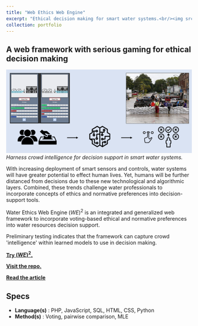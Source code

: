 ```yaml
---
title: "Web Ethics Web Engine"
excerpt: "Ethical decision making for smart water systems.<br/><img src='/images/we2-fig1.png' style='max-heigh: 300px;'>"
collection: portfolio
---
```


A web framework with serious gaming for ethical decision making
--------

![](/images/3mt_final.png)
<i>Harness crowd intelligence for decision support in smart water systems.</i>

With increasing deployment of smart sensors and controls, water systems will have greater potential to effect human lives.
Yet, humans will be further distanced from decisions due to these new technological and algorithmic layers. 
Combined, these trends challenge water professionals to incorporate concepts of ethics and normative preferences into decision-support tools.

Water Ethics Web Engine $(WE)^2$ is an integrated and generalized web framework to incorporate voting-based ethical and normative preferences into water resources decision support.

Preliminary testing indicates that the framework can capture crowd 'intelligence' within learned models to use in decision making.


[**Try $(WE)^2$.**](https://hydroinformatics.uiowa.edu/lab/we2/sampleBuild/)

[**Visit the repo.**](https://github.com/uihilab/WaterEthicsWebEngine)

[**Read the article**](https://doi.org/10.2166/hydro.2021.097)


Specs
--------
- **Language(s)**   : PHP, JavaScript, SQL, HTML, CSS, Python
- **Method(s)**     : Voting, pairwise comparison, MLE